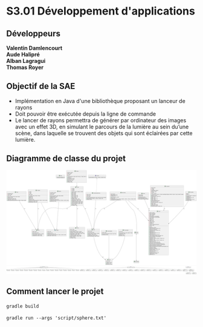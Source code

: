 # S3.01 Développement d'applications

## Développeurs

**Valentin Damlencourt**  
**Aude Halipré**  
**Alban Lagragui**  
**Thomas Royer**

## Objectif de la SAE

- Implémentation en Java d'une bibliothèque proposant un lanceur de rayons
- Doit pouvoir être exécutée depuis la ligne de commande
- Le lancer de rayons permettra de générer par ordinateur des images avec un effet 3D, en simulant le
  parcours de la lumière au sein du’une scène, dans laquelle se trouvent des objets qui sont éclairées
  par cette lumière.

## Diagramme de classe du projet

![](RayTracing.png)
![](RayTracing2.png)

## Comment lancer le projet

`gradle build`

`gradle run --args 'script/sphere.txt'`
